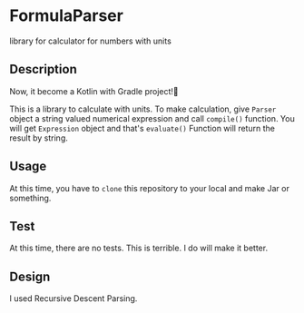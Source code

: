 # FormulaParser
library for calculator for numbers with units

## Description
Now, it become a Kotlin with Gradle project!🎉

This is a library to calculate with units.
To make calculation, give `Parser` object a string valued numerical expression and call `compile()` function.
You will get `Expression` object and that's `evaluate()` Function will return the result by string.

## Usage
At this time, you have to `clone` this repository to your local and make Jar or something.

## Test
At this time, there are no tests. This is terrible. I do will make it better.

## Design
I used Recursive Descent Parsing.
